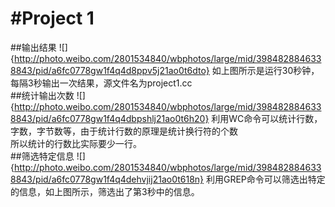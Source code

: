 #Project 1
===================
##输出结果
![]{http://photo.weibo.com/2801534840/wbphotos/large/mid/3984828846338843/pid/a6fc0778gw1f4q4d8ppv5j21ao0t6dto}
如上图所示是运行30秒钟，每隔3秒输出一次结果，源文件名为project1.cc<br>
##统计输出次数
![]{http://photo.weibo.com/2801534840/wbphotos/large/mid/3984828846338843/pid/a6fc0778gw1f4q4dbpshlj21ao0t6h20}
利用WC命令可以统计行数，字数，字节数等，由于统计行数的原理是统计换行符的个数<br>
所以统计的行数比实际要少一行。<br>
##筛选特定信息
![]{http://photo.weibo.com/2801534840/wbphotos/large/mid/3984828846338843/pid/a6fc0778gw1f4q4dehvjij21ao0t618n}
利用GREP命令可以筛选出特定的信息，如上图所示，筛选出了第3秒中的信息。<br>

